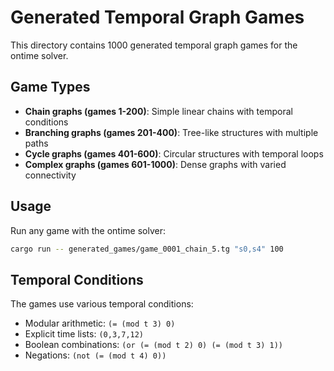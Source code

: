 # Generated Temporal Graph Games

This directory contains 1000 generated temporal graph games for the ontime solver.

## Game Types

- **Chain graphs (games 1-200)**: Simple linear chains with temporal conditions
- **Branching graphs (games 201-400)**: Tree-like structures with multiple paths
- **Cycle graphs (games 401-600)**: Circular structures with temporal loops
- **Complex graphs (games 601-1000)**: Dense graphs with varied connectivity

## Usage

Run any game with the ontime solver:
```bash
cargo run -- generated_games/game_0001_chain_5.tg "s0,s4" 100
```

## Temporal Conditions

The games use various temporal conditions:
- Modular arithmetic: `(= (mod t 3) 0)`
- Explicit time lists: `(0,3,7,12)`
- Boolean combinations: `(or (= (mod t 2) 0) (= (mod t 3) 1))`
- Negations: `(not (= (mod t 4) 0))`
